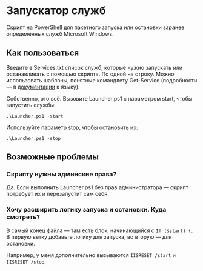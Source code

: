 # Запускатор служб

Скрипт на PowerShell для пакетного запуска или остановки заранее определенных служб Microsoft Windows. 

## Как пользоваться

Введите в Services.txt список служб, которые нужно запускать или останавливать с помощью скрипта. По одной на строку. Можно использовать шаблоны, понятные командлету Get-Service (подробности — в [документации](https://docs.microsoft.com/en-us/powershell/module/microsoft.powershell.management/get-service?view=powershell-7) к языку).

Собственно, это всё. Вызовите Launcher.ps1 с параметром start, чтобы запустить службы:

`.\Launcher.ps1 -start`

Используйте параметр stop, чтобы остановить их:

`.\Launcher.ps1 -stop`

## Возможные проблемы

### Скрипту нужны админские права?

Да. Если выполнить Launcher.ps1 без прав администратора — скрипт потребует их и перезапустит сам себя.

### Хочу расширить логику запуска и остановки. Куда смотреть?

В самый конец файла — там есть блок, начинающийся с `If ($start) {`. В первую ветку добавьте логику для запуска, во вторую — для остановки.

Например, у меня дополнительно вызываются `IISRESET /start` и `IISRESET /stop`.